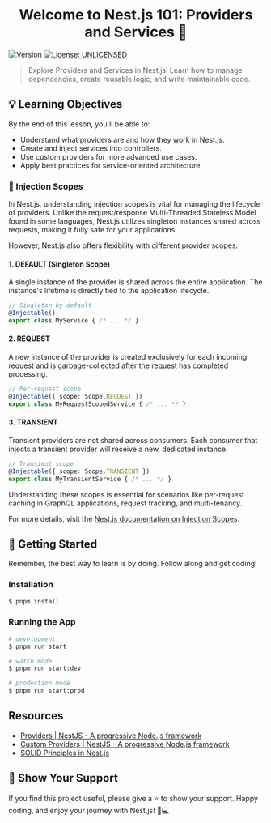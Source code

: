 <h1 align="center">Welcome to Nest.js 101: Providers and Services 👋</h1>
<p>
  <img alt="Version" src="https://img.shields.io/badge/version-0.0.1-blue.svg?cacheSeconds=2592000" />
  <a href="#" target="_blank">
    <img alt="License: UNLICENSED" src="https://img.shields.io/badge/License-UNLICENSED-yellow.svg" />
  </a>
</p>

> Explore Providers and Services in Nest.js! Learn how to manage dependencies, create reusable logic, and write maintainable code.

## 💡 Learning Objectives

By the end of this lesson, you'll be able to:

- Understand what providers are and how they work in Nest.js.
- Create and inject services into controllers.
- Use custom providers for more advanced use cases.
- Apply best practices for service-oriented architecture.

### 🧩 Injection Scopes

In Nest.js, understanding injection scopes is vital for managing the lifecycle of providers. Unlike the request/response Multi-Threaded Stateless Model found in some languages, Nest.js utilizes singleton instances shared across requests, making it fully safe for your applications.

However, Nest.js also offers flexibility with different provider scopes:

#### **1. DEFAULT (Singleton Scope)**

A single instance of the provider is shared across the entire application. The instance's lifetime is directly tied to the application lifecycle.

```typescript
// Singleton by default
@Injectable()
export class MyService { /* ... */ }
```

#### **2. REQUEST**

A new instance of the provider is created exclusively for each incoming request and is garbage-collected after the request has completed processing.

```typescript
// Per-request scope
@Injectable({ scope: Scope.REQUEST })
export class MyRequestScopedService { /* ... */ }
```

#### **3. TRANSIENT**

Transient providers are not shared across consumers. Each consumer that injects a transient provider will receive a new, dedicated instance.

```typescript
// Transient scope
@Injectable({ scope: Scope.TRANSIENT })
export class MyTransientService { /* ... */ }
```

Understanding these scopes is essential for scenarios like per-request caching in GraphQL applications, request tracking, and multi-tenancy.

For more details, visit the [Nest.js documentation on Injection Scopes](https://docs.nestjs.com/fundamentals/injection-scopes).

## 🚀 Getting Started

Remember, the best way to learn is by doing. Follow along and get coding!

### Installation

```bash
$ pnpm install
```

### Running the App

```bash
# development
$ pnpm run start

# watch mode
$ pnpm run start:dev

# production mode
$ pnpm run start:prod
```

## Resources

- [Providers | NestJS - A progressive Node.js framework](https://docs.nestjs.com/providers)
- [Custom Providers | NestJS - A progressive Node.js framework](https://docs.nestjs.com/fundamentals/custom-providers)
- [SOLID Principles in Nest.js](./SOLID-in-nestjs.md)

## 🌟 Show Your Support

If you find this project useful, please give a ⭐️ to show your support. Happy coding, and enjoy your journey with Nest.js! 🦌💻
